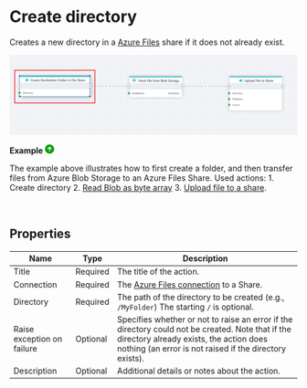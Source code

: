 # Create directory

Creates a new directory in a [Azure Files](https://learn.microsoft.com/en-us/azure/storage/files/storage-files-introduction) share if it does not already exist.

![img](../../../../images/flow/create-directory-flow.png)


**Example** ![img](../../../../images/strz.jpg)

The example above illustrates how to first create a folder, and then transfer files from Azure Blob Storage to an Azure Files Share. Used actions: 1. Create directory 2. [Read Blob as byte array](../azure-blob-storage/read-blob-as-byte-array.md) 3. [Upload file to a share](upload-file.md).

</br>

## Properties

| Name                        | Type      | Description |
|-----------------------------|-----------|--------------------------------------------------------|
| Title                       | Required  | The title of the action. |
| Connection                  | Required  | The [Azure Files connection](./connecting-to-azure-files.md) to a Share. |
| Directory                   | Required  | The path of the directory to be created (e.g., `/MyFolder`) The starting `/` is optional. |
| Raise exception on failure  | Optional  | Specifies whether or not to raise an error if the directory could not be created. Note that if the directory already exists, the action does nothing (an error is not raised if the directory exists). |
| Description                 | Optional  | Additional details or notes about the action. |
